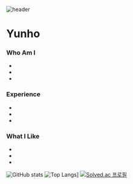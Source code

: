 ![header](https://capsule-render.vercel.app/api?type=wave&color=auto&text=Hello)
# Yunho
### Who Am I
-  
-  
- 

### Experience
- 
- 
- 

### What I Like
- 
- 
- 
  
![GitHub stats](https://github-readme-stats.vercel.app/api?username=lyh990517&show_icons=true&theme=radical)
![Top Langs](https://github-readme-stats.vercel.app/api/top-langs/?username=lyh990517)]
[![Solved.ac
프로필](http://mazassumnida.wtf/api/v2/generate_badge?boj=lyh990517)](https://solved.ac/lyh990517)
